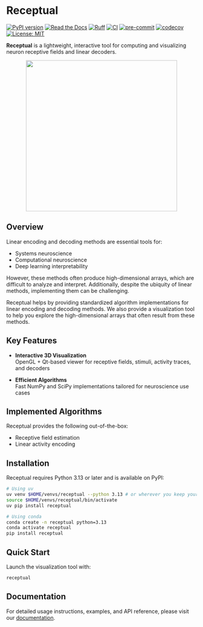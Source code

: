 # Receptual

[![PyPI version](https://img.shields.io/pypi/v/receptual.svg)](https://pypi.org/project/receptual/)
[![Read the Docs](https://readthedocs.org/projects/receptual/badge/?version=latest)](https://receptual.readthedocs.io/)
[![Ruff](https://img.shields.io/endpoint?url=https://raw.githubusercontent.com/astral-sh/ruff/main/assets/badge/v2.json)](https://github.com/astral-sh/ruff)
[![CI](https://github.com/rory-bedford/Receptual/actions/workflows/ci.yml/badge.svg)](https://github.com/rory-bedford/Receptual/actions/workflows/ci.yml)
[![pre-commit](https://img.shields.io/badge/pre--commit-enabled-brightgreen?logo=pre-commit)](https://github.com/pre-commit/pre-commit)
[![codecov](https://codecov.io/gh/rory-bedford/Receptual/graph/badge.svg?token=60S5WLF5PE)](https://codecov.io/gh/rory-bedford/Receptual)
[![License: MIT](https://img.shields.io/badge/License-MIT-yellow.svg)](LICENSE)

**Receptual** is a lightweight, interactive tool for computing and visualizing neuron receptive fields and linear decoders.

<p align="center">
    <img src="assets/receptive_field_black.gif" width="400">
</p>

## Overview

Linear encoding and decoding methods are essential tools for:

- Systems neuroscience
- Computational neuroscience
- Deep learning interpretability

However, these methods often produce high-dimensional arrays, which are difficult to analyze and interpret. Additionally, despite the ubiquity of linear methods, implementing them can be challenging.

Receptual helps by providing standardized algorithm implementations for linear encoding and decoding methods. We also provide a visualization tool to help you explore the high-dimensional arrays that often result from these methods.

## Key Features

- **Interactive 3D Visualization**  
  OpenGL + Qt-based viewer for receptive fields, stimuli, activity traces, and decoders

- **Efficient Algorithms**  
  Fast NumPy and SciPy implementations tailored for neuroscience use cases

## Implemented Algorithms

Receptual provides the following out-of-the-box:

- Receptive field estimation
- Linear activity encoding

## Installation

Receptual requires Python 3.13 or later and is available on PyPI:

```bash
# Using uv
uv venv $HOME/venvs/receptual --python 3.13 # or wherever you keep your environments
source $HOME/venvs/receptual/bin/activate
uv pip install receptual

# Using conda
conda create -n receptual python=3.13
conda activate receptual
pip install receptual
```

## Quick Start

Launch the visualization tool with:

```bash
receptual
```

## Documentation

For detailed usage instructions, examples, and API reference, please visit our [documentation](https://receptual.readthedocs.io/).
